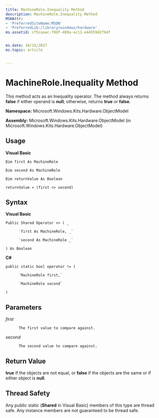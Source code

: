 ```yaml
---
title: MachineRole.Inequality Method
description: MachineRole.Inequality Method
MSHAttr:
- 'PreferredSiteName:MSDN'
- 'PreferredLib:/library/windows/hardware'
ms.assetid: cf5caaac-f0df-489a-ac11-e44559d2fb4f


ms.date: 10/15/2017
ms.topic: article


---
```


# MachineRole.Inequality Method


This method acts as an Inequality operator. The method always returns **false** if either operand is **null**; otherwise, returns **true** or **false**.

**Namespace:** Microsoft.Windows.Kits.Hardware.ObjectModel

**Assembly:** Microsoft.Windows.Kits.Hardware.ObjectModel (in Microsoft.Windows.Kits.Hardware.ObjectModel)

## <span id="Usage"></span><span id="usage"></span><span id="USAGE"></span>Usage


**Visual Basic**

`Dim first As MachineRole`

`Dim second As MachineRole`

`Dim returnValue As Boolean`

`returnValue = (first <> second)`

## <span id="Syntax"></span><span id="syntax"></span><span id="SYNTAX"></span>Syntax


**Visual Basic**

`Public Shared Operator <> ( _`

          `first As MachineRole, _`

          `second As MachineRole _`

`) As Boolean`

**C#**

`public static bool operator != (`

          `MachineRole first,`

          `MachineRole second`

`)`

## <span id="Parameters"></span><span id="parameters"></span><span id="PARAMETERS"></span>Parameters


*first*

          The first value to compare against.

*second*

          The second value to compare against.

## <span id="Return_Value"></span><span id="return_value"></span><span id="RETURN_VALUE"></span>Return Value


**true** if the objects are not equal, or **false** if the objects are the same or if either object is **null**.

## <span id="Thread_Safety"></span><span id="thread_safety"></span><span id="THREAD_SAFETY"></span>Thread Safety


Any public static (**Shared** in Visual Basic) members of this type are thread safe. Any instance members are not guaranteed to be thread safe.

 

 






